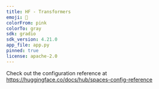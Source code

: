 ```yaml
---
title: HF - Transformers
emoji: 🧠
colorFrom: pink
colorTo: gray
sdk: gradio
sdk_version: 4.21.0
app_file: app.py
pinned: true
license: apache-2.0
---
```


Check out the configuration reference at https://huggingface.co/docs/hub/spaces-config-reference

